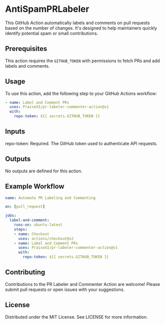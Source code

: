 # AntiSpamPRLabeler

This GitHub Action automatically labels and comments on pull requests based on the number of changes. It's designed to help maintainers quickly identify potential spam or small contributions.

## Prerequisites

This action requires the `GITHUB_TOKEN` with permissions to fetch PRs and add labels and comments.

## Usage

To use this action, add the following step to your GitHub Actions workflow:

```yaml
- name: Label and Comment PRs
  uses: PraiseXI/pr-labeler-commenter-action@v1
  with:
    repo-token: ${{ secrets.GITHUB_TOKEN }}
```

## Inputs

repo-token: Required. The GitHub token used to authenticate API requests.

## Outputs
No outputs are defined for this action.

## Example Workflow
```yaml
name: Automate PR Labeling and Commenting

on: [pull_request]

jobs:
  label-and-comment:
    runs-on: ubuntu-latest
    steps:
    - name: Checkout
      uses: actions/checkout@v2
    - name: Label and Comment PRs
      uses: PraiseXI/pr-labeler-commenter-action@v1
      with:
        repo-token: ${{ secrets.GITHUB_TOKEN }}
```
## Contributing
Contributions to the PR Labeler and Commenter Action are welcome! Please submit pull requests or open issues with your suggestions.

## License
Distributed under the MIT License. See LICENSE for more information.